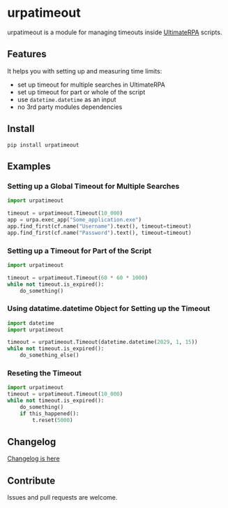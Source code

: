 # urpatimeout
urpatimeout is a module for managing timeouts inside [UltimateRPA](https://www.ultimaterpa.com) scripts.

## Features

It helps you with setting up and measuring time limits:
- set up timeout for multiple searches in UltimateRPA
- set up timeout for part or whole of the script
- use `datetime.datetime` as an input
- no 3rd party modules dependencies

## Install

```
pip install urpatimeout
```

## Examples

### Setting up a Global Timeout for Multiple Searches 

```python
import urpatimeout

timeout = urpatimeout.Timeout(10_000)
app = urpa.exec_app("Some_application.exe")
app.find_first(cf.name("Username").text(), timeout=timeout)
app.find_first(cf.name("Password").text(), timeout=timeout)
```

### Setting up a Timeout for Part of the Script

```python
import urpatimeout

timeout = urpatimeout.Timeout(60 * 60 * 1000)
while not timeout.is_expired():
	do_something()
```

### Using datatime.datetime Object for Setting up the Timeout

```python
import datetime
import urpatimeout

timeout = urpatimeout.Timeout(datetime.datetime(2029, 1, 15))
while not timeout.is_expired():
    do_something_else()
```

### Reseting the Timeout

```python
import urpatimeout
timeout = urpatimeout.Timeout(10_000)
while not timeout.is_expired():
    do_something()
    if this_happened():
        t.reset(5000)
```

## Changelog

[Changelog is here](https://github.com/ultimaterpa/urpatimeout/blob/master/CHANGELOG.md)

## Contribute

Issues and pull requests are welcome.
